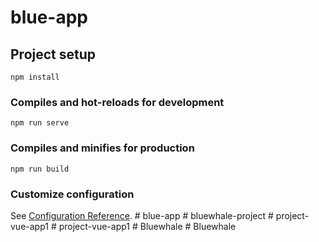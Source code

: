 # blue-app

## Project setup
```
npm install
```

### Compiles and hot-reloads for development
```
npm run serve
```

### Compiles and minifies for production
```
npm run build
```

### Customize configuration
See [Configuration Reference](https://cli.vuejs.org/config/).
#   b l u e - a p p  
 #   b l u e w h a l e - p r o j e c t  
 #   p r o j e c t - v u e - a p p 1  
 #   p r o j e c t - v u e - a p p 1  
 #   B l u e w h a l e  
 #   B l u e w h a l e  
 